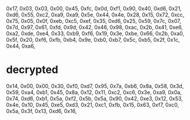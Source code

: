 0x17, 0x03, 0x03, 0x00, 0x45,
0xfc, 0x0d, 0xf1, 0x90, 0x40, 0xd6, 0x21, 0xd6, 0x55, 0xc2, 0xa9, 0xa9, 0x5e, 0x44, 0x4e, 0x28,
0x15, 0x72, 0xcc, 0x75, 0x05, 0x0f, 0xeb, 0xc5, 0xef, 0x35, 0xd6, 0x25, 0x59, 0x7c, 0x07, 0x7d,
0x97, 0x61, 0xfd, 0x9d, 0x42, 0x46, 0x98, 0xac, 0x2b, 0x41, 0xe6, 0xa2, 0xde, 0xe4, 0x33, 0xb9,
0xf6, 0x19, 0x3e, 0xbe, 0x66, 0x2b, 0xa0, 0x5f, 0x20, 0xf6, 0xfb, 0xb4, 0x9e, 0xb0, 0xb7, 0x5c,
0xb5, 0x2f, 0x1c, 0x44, 0xa6,

# decrypted

0x14, 0x00, 0x00, 0x30, 0xf0, 0xd7, 0x95, 0x7a, 0xb6, 0x8a, 0x58, 0x3d, 0x59, 0xa4, 0xb1, 0x45,
0x8a, 0x12, 0x11, 0xc2, 0xc6, 0x3e, 0xa9, 0x0a, 0x74, 0xd6, 0xb1, 0x5a, 0xf2, 0x5b, 0x5a, 0x90,
0x42, 0xe3, 0x12, 0x53, 0x4e, 0x10, 0x45, 0xe5, 0xd3, 0x21, 0xc1, 0xfb, 0x15, 0x63, 0xf7, 0xc0,
0x5a, 0x3f, 0x13, 0xd6, 0x16,